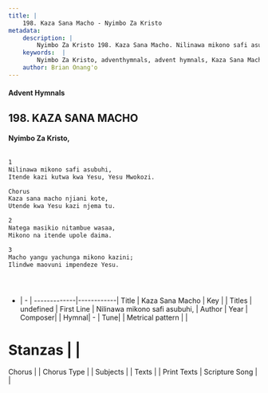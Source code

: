 ```yaml
---
title: |
    198. Kaza Sana Macho - Nyimbo Za Kristo
metadata:
    description: |
        Nyimbo Za Kristo 198. Kaza Sana Macho. Nilinawa mikono safi asubuhi, Itende kazi kutwa kwa Yesu, Yesu Mwokozi.  Chorus	 Kaza sana macho njiani kote, Utende kwa Yesu kazi njema tu.  
    keywords:  |
        Nyimbo Za Kristo, adventhymnals, advent hymnals, Kaza Sana Macho, Nilinawa mikono safi asubuhi,. 
    author: Brian Onang'o
---
```


#### Advent Hymnals
## 198. KAZA SANA MACHO
####  Nyimbo Za Kristo,

```txt

1
Nilinawa mikono safi asubuhi,
Itende kazi kutwa kwa Yesu, Yesu Mwokozi.

Chorus	
Kaza sana macho njiani kote,
Utende kwa Yesu kazi njema tu.

2
Natega masikio nitambue wasaa,
Mikono na itende upole daima.

3
Macho yangu yachunga mikono kazini;
Ilindwe maovuni impendeze Yesu.





```

- |   -  |
-------------|------------|
Title | Kaza Sana Macho |
Key |  |
Titles | undefined |
First Line | Nilinawa mikono safi asubuhi, |
Author | 
Year | 
Composer| |
Hymnal|  - |
Tune|  |
Metrical pattern | |
# Stanzas |  |
Chorus |  |
Chorus Type |  |
Subjects | |
Texts |  |
Print Texts | 
Scripture Song |  |
    
